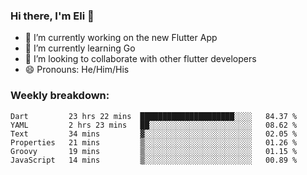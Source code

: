### Hi there, I'm Eli 👋
- 🔭 I’m currently working on the new Flutter App
- 🌱 I’m currently learning Go
- 🦄 I’m looking to collaborate with other flutter developers
- 😄 Pronouns: He/Him/His

### Weekly breakdown:
<!--START_SECTION:waka-->

```text
Dart         23 hrs 22 mins  █████████████████████░░░░   84.37 %
YAML         2 hrs 23 mins   ██░░░░░░░░░░░░░░░░░░░░░░░   08.62 %
Text         34 mins         ▓░░░░░░░░░░░░░░░░░░░░░░░░   02.05 %
Properties   21 mins         ▒░░░░░░░░░░░░░░░░░░░░░░░░   01.26 %
Groovy       19 mins         ▒░░░░░░░░░░░░░░░░░░░░░░░░   01.15 %
JavaScript   14 mins         ▒░░░░░░░░░░░░░░░░░░░░░░░░   00.89 %
```

<!--END_SECTION:waka-->

